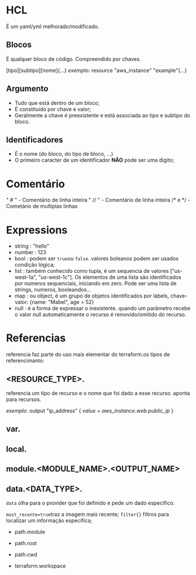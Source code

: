 
# HCL
É um yaml/yml melhorado/modificado.

## Blocos

É qualquer bloco de código.  Compreendido por chaves.

[tipo][subtipo][nome]{...}
_exemplo:_
    resource "aws_instance" "example"{...}

## Argumento

- Tudo que está dentro de um bloco;
- É constituido por chave e valor;
- Geralmente a chave é preexistente e está associada ao tipo e subtipo do bloco.

## Identificadores

- É o nome (do bloco, do tipo de bloco, ...)
- O primeiro caracter de um identificador **NÃO** pode ser uma digito;

# Comentário

" # "   - Comentário de linha inteira 
" // "  - Comentário de linha inteira
/* e */ - Cometário de multiplas linhas


# Expressions
* string    : "hello"
* number    : 123
* bool      : podem ser `true`ou `false`. valores boleanos podem ser usados condição lógica;
* list      : também conhecido como tupla, é um sequencia de valores ["us-west-1a", "us-west-1c"]. Os elementos de uma lista são identificados por numeros sequenciais, iniciando em zero. Pode ser uma lista de strings, numeros, booleandos...
* map       : ou object, é um grupo de objetos identificados por labels, chave-valor: {name: "Mabel", age = 52}
* null      : é a forma de expressar o inexistente. quando um parâmetro recebe o valor null automaticamente o recurso é removido/omitido do recurso.

# Referencias
referencia faz parte do uso mais elementar do terraform.os tipos de referencimanto:

##  <RESOURCE_TYPE>.<NAME> 
referencia um tipo de recurso e o nome que foi dado a esse recurso. aponta para recursos.

_exemplo_:
    output "ip_address" {
        *value = aws_instance.web.public_ip*
    }

## var.<NAME>

## local.<NAME>

## module.<MODULE_NAME>.<OUTPUT_NAME>

## data.<DATA_TYPE>.<NAME>
`data` olha para o provider que foi definido e pede um dado especifico.

`most_recente=true`traz a imagem mais recente;
`filter{}` filtros para localizar um informação especifica;

* path.module

* path.root

* path.cwd

* terraform.workspace
 